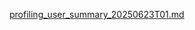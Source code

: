 [profiling_user_summary_20250623T01.md](https://github.com/user-attachments/files/20855289/profiling_user_summary_20250623T01.md)
